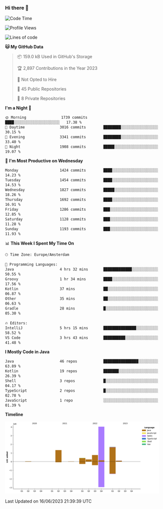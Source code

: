 ### Hi there 👋


<!--START_SECTION:waka-->
![Code Time](http://img.shields.io/badge/Code%20Time-3%2C253%20hrs%2022%20mins-blue)

![Profile Views](http://img.shields.io/badge/Profile%20Views-28-blue)

![Lines of code](https://img.shields.io/badge/From%20Hello%20World%20I%27ve%20Written-8.6%20million%20lines%20of%20code-blue)

**🐱 My GitHub Data** 

> 📦 159.0 kB Used in GitHub's Storage 
 > 
> 🏆 2,897 Contributions in the Year 2023
 > 
> 🚫 Not Opted to Hire
 > 
> 📜 45 Public Repositories 
 > 
> 🔑 8 Private Repositories 
 > 
**I'm a Night 🦉** 

```text
🌞 Morning                1739 commits        ████░░░░░░░░░░░░░░░░░░░░░   17.38 % 
🌆 Daytime                3016 commits        ████████░░░░░░░░░░░░░░░░░   30.15 % 
🌃 Evening                3341 commits        ████████░░░░░░░░░░░░░░░░░   33.40 % 
🌙 Night                  1908 commits        █████░░░░░░░░░░░░░░░░░░░░   19.07 % 
```
📅 **I'm Most Productive on Wednesday** 

```text
Monday                   1424 commits        ████░░░░░░░░░░░░░░░░░░░░░   14.23 % 
Tuesday                  1454 commits        ████░░░░░░░░░░░░░░░░░░░░░   14.53 % 
Wednesday                1827 commits        █████░░░░░░░░░░░░░░░░░░░░   18.26 % 
Thursday                 1692 commits        ████░░░░░░░░░░░░░░░░░░░░░   16.91 % 
Friday                   1286 commits        ███░░░░░░░░░░░░░░░░░░░░░░   12.85 % 
Saturday                 1128 commits        ███░░░░░░░░░░░░░░░░░░░░░░   11.28 % 
Sunday                   1193 commits        ███░░░░░░░░░░░░░░░░░░░░░░   11.93 % 
```


📊 **This Week I Spent My Time On** 

```text
🕑︎ Time Zone: Europe/Amsterdam

💬 Programming Languages: 
Java                     4 hrs 32 mins       █████████████░░░░░░░░░░░░   50.55 % 
Groovy                   1 hr 34 mins        ████░░░░░░░░░░░░░░░░░░░░░   17.56 % 
Kotlin                   37 mins             ██░░░░░░░░░░░░░░░░░░░░░░░   06.87 % 
Other                    35 mins             ██░░░░░░░░░░░░░░░░░░░░░░░   06.63 % 
Gradle                   28 mins             █░░░░░░░░░░░░░░░░░░░░░░░░   05.30 % 

🔥 Editors: 
IntelliJ                 5 hrs 15 mins       ███████████████░░░░░░░░░░   58.52 % 
VS Code                  3 hrs 43 mins       ██████████░░░░░░░░░░░░░░░   41.48 % 
```

**I Mostly Code in Java** 

```text
Java                     46 repos            ████████████████░░░░░░░░░   63.89 % 
Kotlin                   19 repos            ███████░░░░░░░░░░░░░░░░░░   26.39 % 
Shell                    3 repos             █░░░░░░░░░░░░░░░░░░░░░░░░   04.17 % 
TypeScript               2 repos             █░░░░░░░░░░░░░░░░░░░░░░░░   02.78 % 
JavaScript               1 repo              ░░░░░░░░░░░░░░░░░░░░░░░░░   01.39 % 
```



**Timeline**

![Lines of Code chart](https://raw.githubusercontent.com/powercasgamer/powercasgamer/master/assets/bar_graph.png)


 Last Updated on 16/06/2023 21:39:39 UTC
<!--END_SECTION:waka-->
